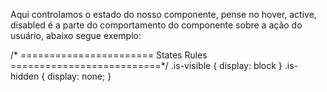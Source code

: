 Aqui controlamos o estado do nosso componente, pense no hover, active, disabled é a parte do comportamento do componente sobre a ação do usuário, abaixo segue exemplo:


/* =======================
 States Rules
==========================*/
.is-visible {
 display: block
}
.is-hidden {
 display: none;
}